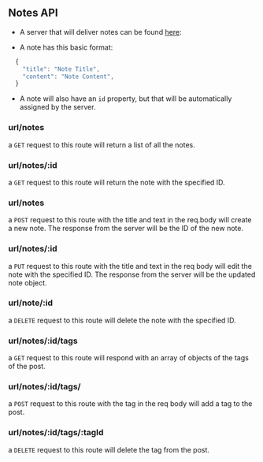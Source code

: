 ## Notes API

- A server that will deliver notes can be found [here](url):

- A note has this basic format:

```js
  {
    "title": "Note Title",
    "content": "Note Content",
  }
```

- A note will also have an `id` property, but that will be automatically assigned by the server.

### url/notes

a `GET` request to this route will return a list of all the notes.

### url/notes/:id

a `GET` request to this route will return the note with the specified ID.

### url/notes

a `POST` request to this route with the title and text in the req.body will create a new note. The response from the server will be the ID of the new note.

### url/notes/:id

a `PUT` request to this route with the title and text in the req body will edit the note with the specified ID. The response from the server will be the updated note object.

### url/note/:id

a `DELETE` request to this route will delete the note with the specified ID.

### url/notes/:id/tags

a `GET` request to this route will respond with an array of objects of the tags of the post.

### url/notes/:id/tags/

a `POST` request to this route with the tag in the req body will add a tag to the post.

### url/notes/:id/tags/:tagId

a `DELETE` request to this route will delete the tag from the post.
